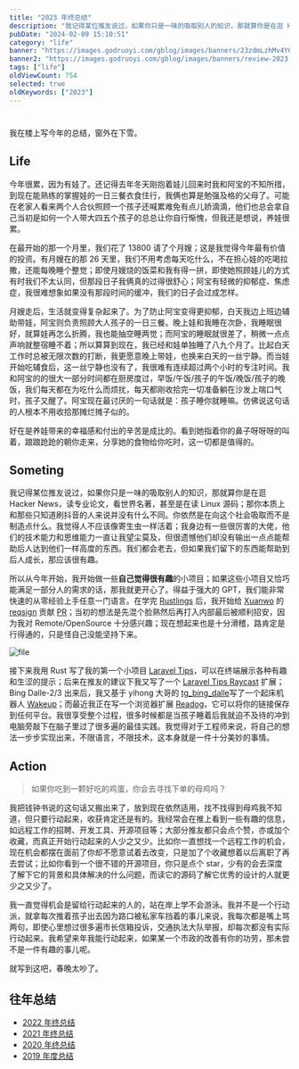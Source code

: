 ```yaml
---
title: "2023 年终总结"
description: "我记得某位推友说过，如果你只是一味的吸取别人的知识，那就算你是在逛 Hacker News，读专业论文，看世界名著，甚至是在读 Linux 源码；那你本质上和那些只知道刷抖音的人来说并没有什么不同"
pubDate: "2024-02-09 15:10:51"
category: "life"
banner: "https://images.godruoyi.com/gblog/images/banners/23zdmLzhMv4Y6HhpqSTmupMhL6CFQjIEewpAAuYL.avif"
banner2: "https://images.godruoyi.com/gblog/images/banners/review-2023.avif"
tags: ["life"]
oldViewCount: 754
selected: true
oldKeywords: ["2023"]
---
```


# 
我在楼上写今年的总结，窗外在下雪。

## Life

今年很累，因为有娃了。还记得去年冬天刚抱着娃儿回来时我和阿宝的不知所措，到现在能熟练的掌握娃的一日三餐衣食住行，我俩也算是勉强及格的父母了。可能在老家人看来两个人合伙照顾一个孩子还喊累难免有点儿娇滴滴，他们也总会拿自己当初是如何一个人带大四五个孩子的总总让你自行惭愧，但我还是想说，养娃很累。

在最开始的那一个月里，我们花了 13800 请了个月嫂；这是我觉得今年最有价值的投资。有月嫂在的那 26 天里，我们不用考虑每天吃什么，不在担心娃的吃喝拉撒，还能每晚睡个整觉；即使月嫂烧的饭菜和我有得一拼，即使她照顾娃儿的方式有时我们不太认同，但那段日子我俩真的过得很舒心；阿宝有轻微的抑郁症、焦虑症，我很难想象如果没有那段时间的缓冲，我们的日子会过成怎样。

月嫂走后，生活就变得复杂起来了。为了防止阿宝变得更抑郁，白天我边上班边辅助带娃，阿宝则负责照顾大人孩子的一日三餐。晚上娃和我睡在次卧，我睡眠很好，就算娃再怎么折腾，我也能抽空睡两觉；而阿宝的睡眠就很差了，稍微一点点声响就整宿睡不着；所以算算到现在，我已经和娃单独睡了八九个月了。比起白天工作时总被无限次数的打断，我更愿意晚上带娃，也换来白天的一丝宁静。而当娃开始吃辅食后，这一丝宁静也没有了，我很难有连续超过两个小时的专注时间。我和阿宝的的很大一部分时间都在厨房度过，早饭/午饭/孩子的午饭/晚饭/孩子的晚饭，我们每天都在为吃什么而烦扰，每天都刚收拾完一切准备躺在沙发上喘口气时，孩子又醒了。阿宝现在最讨厌的一句话就是：孩子睡你就睡嘛。仿佛说这句话的人根本不用收拾那摊烂摊子似的。

好在是养娃带来的幸福感和付出的辛苦是成比的。看到她指着你的鼻子呀呀呀的叫着，踉踉跄跄的朝你走来，分享她的食物给你吃时，这一切都是值得的。

## Someting

我记得某位推友说过，如果你只是一味的吸取别人的知识，那就算你是在逛 Hacker News，读专业论文，看世界名著，甚至是在读 Linux 源码；那你本质上和那些只知道刷抖音的人来说并没有什么不同。你依然是在向这个社会吸取而不是制造点什么。我觉得人不应该像寄生虫一样活着；我身边有一些很厉害的大佬，他们的技术能力和思维能力一直让我望尘莫及，但很遗憾他们却没有输出一点点能帮助后人达到他们一样高度的东西。我们都会老去，但如果我们留下的东西能帮助到后人成长，那应该很有趣。

所以从今年开始，我开始做一些**自己觉得很有趣**的小项目；如果这些小项目又恰巧能满足一部分人的需求的话，那我就更开心了。得益于强大的 GPT，我们能非常快速的从零经验上手任意一门语言。在学完 [Rustlings](https://github.com/rust-lang/rustlings) 后，我开始给 [Xuanwo](https://github.com/Xuanwo) 的 [reqsign](https://github.com/Xuanwo/reqsign) 贡献 [PR](https://github.com/Xuanwo/reqsign/pulls?q=is:pr+is:closed+author:godruoyi)；当初的想法是先混个脸熟然后再打入内部最后被顺利招安，因为我对 Remote/OpenSource 十分感兴趣；现在想起来也是十分滑稽，路肯定是行得通的，只是怪自己没能坚持下来。

![file](https://images.godruoyi.com/posts/202402/09/kc2OjTBKwSoCUzvAcavmlpGqmxX7BQyrKQtufDKi.png)

接下来我用 Rust 写了我的第一个小项目 [Laravel Tips](https://github.com/godruoyi/laravel-tips)，可以在终端展示各种有趣和生涩的提示；后来在推友的建议下我又写了一个 [Laravel Tips Raycast](https://github.com/godruoyi/laravel-tips-raycast) 扩展；Bing Dalle-2/3 出来后，我又基于 yihong 大哥的 [tg_bing_dalle](https://github.com/yihong0618/tg_bing_dalle)写了一个起床机器人 [Wakeup](https://github.com/godruoyi/wakeup)；而最近我正在写一个浏览器扩展 [Readog](https://github.com/godruoyi/readog)，它可以将你的链接保存到任何平台。我很享受整个过程，很多时候都是当孩子睡着后我就迫不及待的冲到电脑旁敲下在脑子里过了很多遍的最佳实践。我觉得对于工程师来说，将自己的想法一步步实现出来，不限语言，不限技术，这本身就是一件十分美妙的事情。

## Action

> 如果你吃到一颗好吃的鸡蛋，你会去寻找下单的母鸡吗？

我把钱钟书说的这句话又搬出来了，放到现在依然适用，找不找得到母鸡我不知道，但只要行动起来，收获肯定还是有的。我经常会在推上看到一些有趣的信息，如远程工作的招聘、开发工具、开源项目等；大部分推友都只会点个赞，亦或加个收藏，而真正开始行动起来的人少之又少。比如你一直想找一个远程工作的机会，现在机会都摆在面前了你却不愿意试着去改变，只是加了个收藏想着以后离职了再去尝试；比如你看到一个很不错的开源项目，你只是点个 star，少有的会去深度了解下它的背景和具体解决的什么问题，而读它的源码了解它优秀的设计的人就更少之又少了。

我一直觉得机会是留给行动起来的人的，站在岸上学不会游泳。我并不是一个行动派，就拿每次推着孩子出去因为路口被私家车挡着的事儿来说，我每次都是嘴上骂两句，即使心里想过很多遍市长信箱投诉，交通执法大队举报，却每次都没有实际行动起来。我希望来年我能行动起来，如果某一个市政的改善有你的功劳，那未尝不是一件有趣的事儿呢。


就写到这吧，春晚太吵了。

## 往年总结
- [2022 年终总结](https://godruoyi.com/posts/review-of-2022)
- [2021 年终总结](https://godruoyi.com/posts/review-2021)
- [2020 年终总结](https://godruoyi.com/posts/2020-year-end-review)
- [2019 年度总结](https://godruoyi.com/posts/continue-refueling-in-2019)
